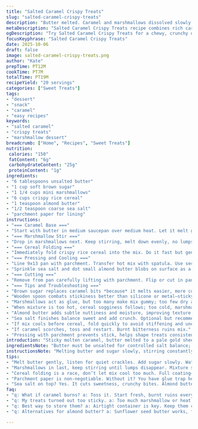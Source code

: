 ```yaml
---
title: "Salted Caramel Crispy Treats"
slug: "salted-caramel-crispy-treats"
description: "Butter melted. Caramel and marshmallows dissolved slowly. Sticky, glossy. Crisp rice cereal folded in. Pressed firmly, no gaps. Salted drizzle finishes squares or shapes. Slightly changed quantities for better chew and salt balance. Dark brown sugar replaces caramel bits. Coarse sea salt added, mild smoky note from almond butter. Parchment paper crucial to prevent glue trap hell. Wooden spoon mandatory because sticky, elastic mix. Visual and tactile cues guide doneness, not the clock. Cool to room temp before cutting. Extra tips avoid grainy texture or burnt caramel. Variations for allergy-friendly and textural contrast included. Classic techniques, no shortcuts, real talk for achievable results."
metaDescription: "Salted Caramel Crispy Treats recipe combines rich caramel with crispy cereal for a unique dessert that balances sweetness and saltiness."
ogDescription: "Try Salted Caramel Crispy Treats for a chewy, crunchy dessert. Unforgettable caramel flavor with a perfect salt finish that elevates every bite."
focusKeyphrase: "Salted Caramel Crispy Treats"
date: 2025-10-06
draft: false
image: salted-caramel-crispy-treats.png
author: "Kate"
prepTime: PT12M
cookTime: PT7M
totalTime: PT19M
recipeYield: "20 servings"
categories: ["Sweet Treats"]
tags:
- "dessert"
- "snack"
- "caramel"
- "easy recipes"
keywords:
- "salted caramel"
- "crispy treats"
- "marshmallow dessert"
breadcrumb: ["Home", "Recipes", "Sweet Treats"]
nutrition: 
 calories: "150"
 fatContent: "6g"
 carbohydrateContent: "25g"
 proteinContent: "1g"
ingredients:
- "6 tablespoons unsalted butter"
- "1 cup soft brown sugar"
- "1 1/4 cups mini marshmallows"
- "6 cups crispy rice cereal"
- "1 teaspoon almond butter"
- "1/2 teaspoon coarse sea salt"
- "parchment paper for lining"
instructions:
- "=== Caramel Base ==="
- "Start with butter in medium saucepan over medium heat. Let it melt gently, no bubbling yet. Add brown sugar, stirring constantly with sturdy wooden spoon. Brown sugar graininess should dissolve into glossy caramel, not sandy or burnt. Watch carefully, smell rich caramel aroma developing around 4 minutes."
- "=== Marshmallow Stir ==="
- "Drop in marshmallows next. Keep stirring, melt down evenly, no lumps. Mixture thickens, look for elastic, gluey stage when it clings to spoon without breaking. Don’t rush or overheat; scorch risk. Take off heat before mixture sticks to pan bottom or burns."
- "=== Cereal Folding ==="
- "Immediately fold crispy rice cereal into the mix. Do it fast but gently. Full coating, every kernel shining but not soggy. Mix until uniform without crushing cereal into mush."
- "=== Pressing and Cooling ==="
- "Line 9x13 pan with parchment. Transfer hot mix with spatula. Use second parchment piece on top, press gently but firmly to compress evenly—no air holes, no crumbling. Should be solid slab with crisp texture."
- "Sprinkle sea salt and dot small almond butter blobs on surface as a twist—adds texture and depth. Cool uncovered about 25 minutes at room temp, surface sets but slight chew remains."
- "=== Cutting ==="
- "Remove from pan carefully lifting with parchment. Flip or cut in pan. Use sharp knife, warm blade if needed, to get clean edges. Shapes fun too. Smaller bites hold better shape, less mess. Store airtight, lasts few days before softening."
- "=== Tips and Troubleshooting ==="
- "Brown sugar replaces caramel bits *because* it melts easier, more consistent caramel stage. Don’t substitute with granulated sugar unless wet caramel technique known, or grainy mess ahead."
- "Wooden spoon combats stickiness better than silicone or metal—sticky goo coats them badly, wood releases easier. Parchment necessary; otherwise cleanup nightmare and treats stuck hard like concrete."
- "Marshmallows act as glue, but too many make mix gummy; too few dry and crumbly. Balance critical."
- "When mixture is too hot, cereal sogginess follows; too cold, marshmallows won’t melt fully. Feel for thick, tacky, glue-like consistency."
- "Almond butter adds subtle nuttiness and moisture, improving texture. Nut option, skip for allergy-friendly, replace with sunflower seed butter with caution as flavor changes."
- "Sea salt finishes balance sweet and add crunch. Optional but recommended."
- "If mix cools before cereal, fold quickly to avoid stiffening and uneven coating."
- "If caramel scorches, toss and restart. Burnt bitterness ruins mix."
- "Pressing with parchment prevents stick, helps shape treats consistent thickness for even eating experience."
introduction: "Sticky molten caramel, butter melted to a pale gold sheen, scent rich with sugar browning just right. Not too hot, just viscous enough to coat crispy rice without turning soggy. Marshmallows melt slowly in the thick caramel, forming gluey consistency critical for the bind. Wooden spoon essential—mix clings, pulls, resists. Plastic spatulas slip and slide uselessly. Pressing mixture into pan with parchment prevents molten sugar glue nightmare stuck-to-pan situation no one wants. Sprinkling coarse salt on top changes the game, cuts sweetness with crunchy bursts. Almond butter added for subtle earthy twist, moisture balance. Watch carefully, timing not strict but sensory: glossy caramel, elastic marshmallow melt, even cereal coating and firm but pliable press. Chill long enough or cutting turns into crumbly mess. Patience here wins every time."
ingredientsNote: "Butter must be unsalted for controlled salt balance; salted butter can cause unpredictable salty spots. Brown sugar replaces caramel bites to ensure smoother, consistent melting and avoid grainy caramel bits that don’t all melt at the same rate. Marshmallows choice important: mini or chopped regular melts faster, even coating. Rice cereal fresh and crispy—stale gives limp texture. Almond butter introduces subtle richness; omit for nut allergies, but moisture and flavor reduce slightly. Sea salt coarse flakes preferred for crunch and flavor bursts, fine salt useless here. Parchment paper non-negotiable; sugar sticks like glue and cleanup is nightmare without it. Wood spoon an old tool for a reason; slick silicone tools get glued over, metal scratches, and worst mix on burnt spots."
instructionsNote: "Melting butter and sugar slowly, stirring constantly, prevents burning. Recognize caramel readiness by smooth glossiness, smell, and gentle thickening. Marshmallows lower temperature and thicken mix, glue texture forms when marshmallows fully melted but before mixture cools and sets. Folding in cereal quickly is a race against thickening; too slow and marshmallow-caramel sets prematurely. Pressing mixture immediately traps the shape and prevents air pockets, vital for firm yet tender treats. Salt and almond butter toppings added last change surface texture, flavor contrast—skip or swap carefully. Cooling time flexible; room temp firm but not brittle, cut accordingly with care to avoid crumbly results. Clean knife with hot water during cutting for sharp edges. Troubleshooting-orange burnt caramel = toss. Soggy, cold cereal = insufficient heat or timing. Sticky mix stuck to pan = no parchment or pressing too late."
tips:
- "Melt butter gently, listen for quiet crackles. Add sugar slowly. Watch the color deepen. Smell rich caramel aroma developing. Stir constantly, scraping sides. Any graininess needs to vanish."
- "Marshmallows in last, keep stirring until lumps disappear. Mixture should thicken. Feel for tackiness. Pulls away from sides of pan. Smooth glossiness essential here."
- "Cereal folding is a race, don’t let mix cool too much. Full coating—each piece should glisten. Crush too hard? Not good. Let them shine, hold shape."
- "Parchment paper is non-negotiable. Without it? You have glue trap hell. Pan cleanup nightmare, no one wants that. Press mixture in firmly, avoid air pockets."
- "Sea salt on top? Yes. It cuts sweetness, crunchy bites. Almond butter adds moisture and flavor depth. Skip for nut allergies, swap with sunflower butter if needed, but flavor shifts."
faq:
- "q: What if caramel burns? a: Toss it. Start fresh, burnt ruins everything. Better to restart than salvage."
- "q: My treats turned out too sticky. a: Too much marshmallow or heat was too much. Adjust next time for better balance."
- "q: Best way to store them? a: Airtight container is key. Keep them cool. Humidity ruins texture."
- "q: Alternatives for almond butter? a: Sunflower seed butter works, flavor does change. Just watch for allergies."

---
```

